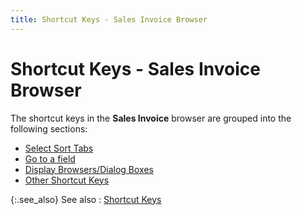 ```yaml
---
title: Shortcut Keys - Sales Invoice Browser
---
```


# Shortcut Keys - Sales Invoice Browser


The shortcut keys in the **Sales Invoice** browser are grouped into the following sections:

- [Select Sort Tabs]({{site.sp_baseurl}}/navigation/sales-browsers/sales-invoices-browser/select_sort_tabs_short_cut_keys_sales_invoices_browser.html)
- [Go to a field]({{site.sp_baseurl}}/navigation/sales-browsers/sales-invoices-browser/go_to_a_field_sales_invocies_browser.html)
- [Display Browsers/Dialog Boxes]({{site.sp_baseurl}}/navigation/sales-browsers/sales-invoices-browser/display_browsers_dialog_boxes_short_cut_keys_sales_invoices_browser.html)
- [Other Shortcut Keys]({{site.sp_baseurl}}/navigation/sales-browsers/sales-invoices-browser/other_short_cut_keys_sales_invoices_browser.html)



{:.see_also}
See also
: [Shortcut Keys]({{site.sp_baseurl}}/navigation/short_cut_keys_introduction_sales.html)
